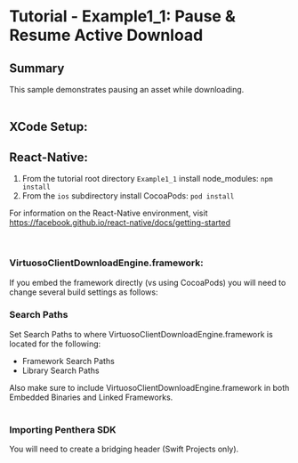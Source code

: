 Tutorial - Example1_1: Pause & Resume Active Download
=======================================
## Summary
This sample demonstrates pausing an asset while downloading.
</br>
</br>

## XCode Setup:

## React-Native:

1) From the tutorial root directory ``Example1_1`` install node_modules: ``npm install``
2) From the ``ios`` subdirectory install CocoaPods: ``pod install``

For information on the React-Native environment, visit https://facebook.github.io/react-native/docs/getting-started

</br>

### VirtuosoClientDownloadEngine.framework:
If you embed the framework directly (vs using CocoaPods) you will need to change several build settings as follows:

### Search Paths
Set Search Paths to where VirtuosoClientDownloadEngine.framework is located for the following:</br>

* Framework Search Paths
* Library Search Paths

Also make sure to include VirtuosoClientDownloadEngine.framework in both Embedded Binaries and Linked Frameworks.
</br>
</br>
### Importing Penthera SDK
You will need to create a bridging header (Swift Projects only). 
